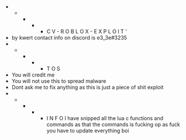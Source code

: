 - - - - - C V - R O B L O X - E X P L O I T '
- by kwert contact info on discord is e3_3e#3235
- - - - - T O S 
- You will credit me
- You will not use this to spread malware
- Dont ask me to fix anything as this is just a piece of shit exploit
- - - - - I N F O 
I have snipped all the lua c functions and commands as that the commands is fucking op as fuck you have to update everything boi

